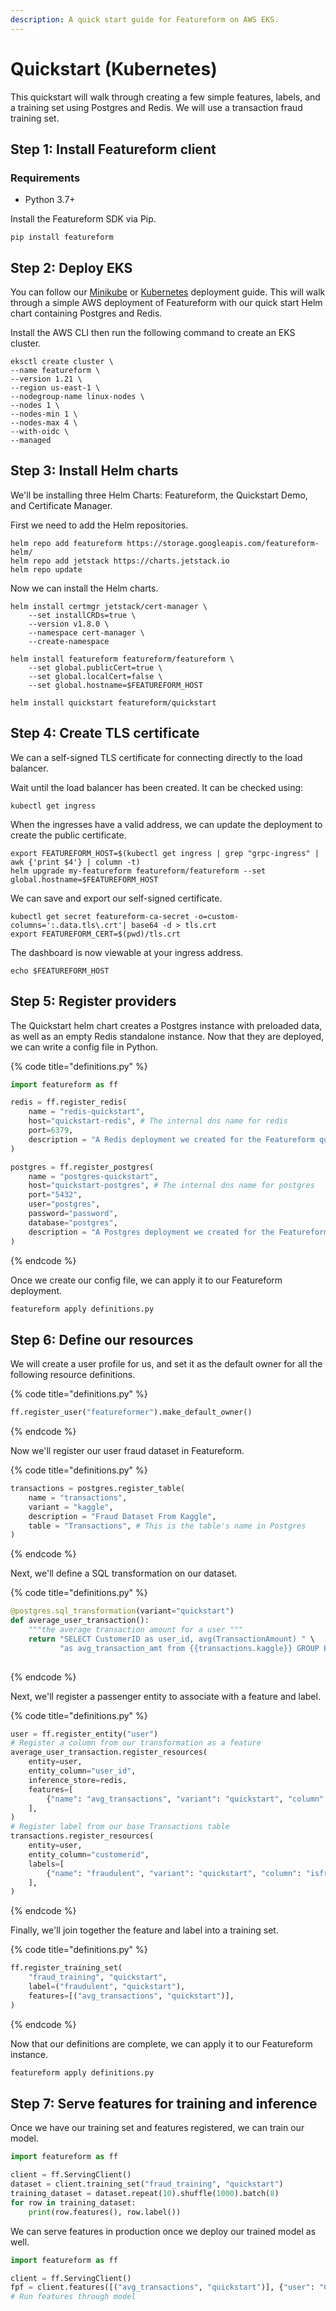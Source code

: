 ```yaml
---
description: A quick start guide for Featureform on AWS EKS.
---
```


# Quickstart (Kubernetes)

This quickstart will walk through creating a few simple features, labels, and a training set using Postgres and Redis. We will use a transaction fraud training set.

## Step 1: Install Featureform client

### Requirements

- Python 3.7+


Install the Featureform SDK via Pip.

```
pip install featureform
```

## Step 2: Deploy EKS

You can follow our [Minikube](../minikube.md) or [Kubernetes](kubernetes.md) deployment guide. This will walk through a simple AWS deployment of Featureform with our quick start Helm chart containing Postgres and Redis.

Install the AWS CLI then run the following command to create an EKS cluster.

```
eksctl create cluster \
--name featureform \
--version 1.21 \
--region us-east-1 \
--nodegroup-name linux-nodes \
--nodes 1 \
--nodes-min 1 \
--nodes-max 4 \
--with-oidc \
--managed
```

## Step 3: Install Helm charts

We'll be installing three Helm Charts: Featureform, the Quickstart Demo, and Certificate Manager.

First we need to add the Helm repositories.

```
helm repo add featureform https://storage.googleapis.com/featureform-helm/ 
helm repo add jetstack https://charts.jetstack.io 
helm repo update
```

Now we can install the Helm charts.

```
helm install certmgr jetstack/cert-manager \
    --set installCRDs=true \
    --version v1.8.0 \
    --namespace cert-manager \
    --create-namespace
    
helm install featureform featureform/featureform \
    --set global.publicCert=true \
    --set global.localCert=false \
    --set global.hostname=$FEATUREFORM_HOST
    
helm install quickstart featureform/quickstart
```

## Step 4: Create TLS certificate

We can a self-signed TLS certificate for connecting directly to the load balancer.

Wait until the load balancer has been created. It can be checked using:

```
kubectl get ingress
```

When the ingresses have a valid address, we can update the deployment to create the public certificate.

```
export FEATUREFORM_HOST=$(kubectl get ingress | grep "grpc-ingress" | awk {'print $4'} | column -t)
helm upgrade my-featureform featureform/featureform --set global.hostname=$FEATUREFORM_HOST
```

We can save and export our self-signed certificate.

```
kubectl get secret featureform-ca-secret -o=custom-columns=':.data.tls\.crt'| base64 -d > tls.crt
export FEATUREFORM_CERT=$(pwd)/tls.crt
```

The dashboard is now viewable at your ingress address.

```
echo $FEATUREFORM_HOST
```

## Step 5: Register providers

The Quickstart helm chart creates a Postgres instance with preloaded data, as well as an empty Redis standalone instance. Now that they are deployed, we can write a config file in Python.

{% code title="definitions.py" %}
```python
import featureform as ff

redis = ff.register_redis(
    name = "redis-quickstart",
    host="quickstart-redis", # The internal dns name for redis
    port=6379,
    description = "A Redis deployment we created for the Featureform quickstart"
)

postgres = ff.register_postgres(
    name = "postgres-quickstart",
    host="quickstart-postgres", # The internal dns name for postgres
    port="5432",
    user="postgres",
    password="password",
    database="postgres",
    description = "A Postgres deployment we created for the Featureform quickstart"
)
```
{% endcode %}

Once we create our config file, we can apply it to our Featureform deployment.

```bash
featureform apply definitions.py
```

## Step 6: Define our resources

We will create a user profile for us, and set it as the default owner for all the following resource definitions.

{% code title="definitions.py" %}
```python
ff.register_user("featureformer").make_default_owner()
```
{% endcode %}

Now we'll register our  user fraud dataset in Featureform.

{% code title="definitions.py" %}
```python
transactions = postgres.register_table(
    name = "transactions",
    variant = "kaggle",
    description = "Fraud Dataset From Kaggle",
    table = "Transactions", # This is the table's name in Postgres
)
```
{% endcode %}

Next, we'll define a SQL transformation on our dataset.

{% code title="definitions.py" %}
```python
@postgres.sql_transformation(variant="quickstart")
def average_user_transaction():
    """the average transaction amount for a user """
    return "SELECT CustomerID as user_id, avg(TransactionAmount) " \
           "as avg_transaction_amt from {{transactions.kaggle}} GROUP BY user_id"
    
```
{% endcode %}

Next, we'll register a passenger entity to associate with a feature and label.

{% code title="definitions.py" %}
```python
user = ff.register_entity("user")
# Register a column from our transformation as a feature
average_user_transaction.register_resources(
    entity=user,
    entity_column="user_id",
    inference_store=redis,
    features=[
        {"name": "avg_transactions", "variant": "quickstart", "column": "avg_transaction_amt", "type": "float32"},
    ],
)
# Register label from our base Transactions table
transactions.register_resources(
    entity=user,
    entity_column="customerid",
    labels=[
        {"name": "fraudulent", "variant": "quickstart", "column": "isfraud", "type": "bool"},
    ],
)
```
{% endcode %}

Finally, we'll join together the feature and label into a training set.

{% code title="definitions.py" %}
```python
ff.register_training_set(
    "fraud_training", "quickstart",
    label=("fraudulent", "quickstart"),
    features=[("avg_transactions", "quickstart")],
)
```
{% endcode %}

Now that our definitions are complete, we can apply it to our Featureform instance.

```bash
featureform apply definitions.py
```

## Step 7: Serve features for training and inference

Once we have our training set and features registered, we can train our model.

```python
import featureform as ff

client = ff.ServingClient()
dataset = client.training_set("fraud_training", "quickstart")
training_dataset = dataset.repeat(10).shuffle(1000).batch(8)
for row in training_dataset:
    print(row.features(), row.label())
```

We can serve features in production once we deploy our trained model as well.

```python
import featureform as ff

client = ff.ServingClient()
fpf = client.features([("avg_transactions", "quickstart")], {"user": "C1410926"})
# Run features through model
```
